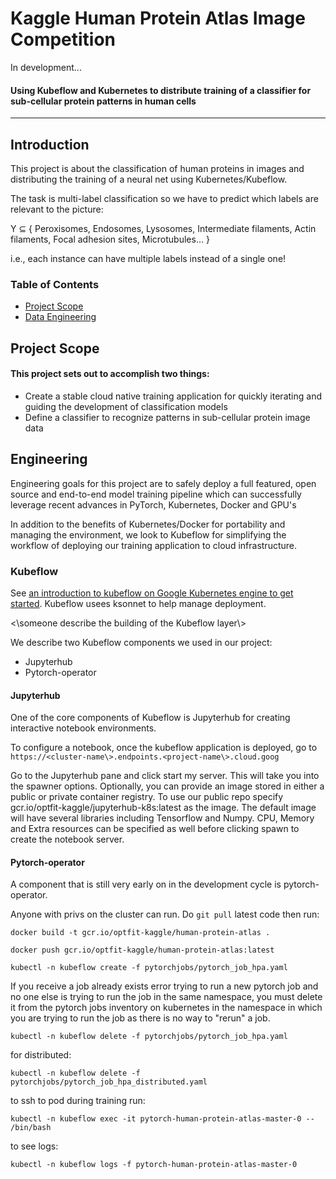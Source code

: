 Kaggle Human Protein Atlas Image Competition
====

In development...

#### Using Kubeflow and Kubernetes to distribute training of a classifier for sub-cellular protein patterns in human cells
----

## Introduction

This project is about the classification of human proteins in images and distributing the training of a neural net using Kubernetes/Kubeflow.

The task is multi-label classification so we have to predict which labels are relevant to the picture:

Y ⊆ { Peroxisomes, Endosomes, Lysosomes, Intermediate filaments, Actin filaments, Focal adhesion sites, Microtubules... }

i.e., each instance can have multiple labels instead of a single one!

### Table of Contents
* [Project Scope](#h1)
* [Data Engineering](#h2)

## <a id="h1"></a> Project Scope
#### This project sets out to accomplish two things:
*   Create a stable cloud native training application for quickly iterating and guiding the development of classification models
*   Define a classifier to recognize patterns in sub-cellular protein image data

## <a id="h2"></a> Engineering
Engineering goals for this project are to safely deploy a full featured, open source and end-to-end model training pipeline which can successfully leverage recent advances in PyTorch, Kubernetes, Docker and GPU's

In addition to the benefits of Kubernetes/Docker for portability and managing the environment, we look to Kubeflow for simplifying the workflow of deploying our training application to cloud infrastructure.

### Kubeflow

See [ an introduction to kubeflow on Google Kubernetes engine to get started](https://codelabs.developers.google.com/codelabs/kubeflow-introduction/index.html). Kubeflow usees ksonnet to help manage deployment.

<\someone describe the building of the Kubeflow layer\\>

We describe two Kubeflow components we used in our project:
*   Jupyterhub
*   Pytorch-operator

#### Jupyterhub

One of the core components of Kubeflow is Jupyterhub for creating interactive notebook environments.

To configure a notebook, once the kubeflow application is deployed, go to `https://<cluster-name\>.endpoints.<project-name\>.cloud.goog`

Go to the Jupyterhub pane and click start my server. This will take you into the spawner options. Optionally, you can provide an image stored in either a public or private container registry. To use our public repo specify gcr.io/optfit-kaggle/jupyterhub-k8s:latest as the image. The default image will have several libraries including Tensorflow and Numpy. CPU, Memory and Extra resources can be specified as well before clicking spawn to create the notebook server.

#### Pytorch-operator

A component that is still very early on in the development cycle is pytorch-operator.

Anyone with privs on the cluster can run. Do `git pull` latest code then run:

`docker build -t gcr.io/optfit-kaggle/human-protein-atlas .`

`docker push gcr.io/optfit-kaggle/human-protein-atlas:latest`

`kubectl -n kubeflow create -f pytorchjobs/pytorch_job_hpa.yaml`

If you receive a job already exists error trying to run a new pytorch job and no one else is trying to run the job in the same namespace, you must delete it from the pytorch jobs inventory on kubernetes in the namespace in which you are trying to run the job as there is no way to "rerun" a job.

`kubectl -n kubeflow delete -f pytorchjobs/pytorch_job_hpa.yaml`

for distributed:

`kubectl -n kubeflow delete -f pytorchjobs/pytorch_job_hpa_distributed.yaml`

to ssh to pod during training run:

`kubectl -n kubeflow exec -it pytorch-human-protein-atlas-master-0 -- /bin/bash`

to see logs:

`kubectl -n kubeflow logs -f pytorch-human-protein-atlas-master-0`
